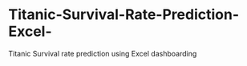 # Titanic-Survival-Rate-Prediction-Excel-
Titanic Survival rate prediction using Excel dashboarding

